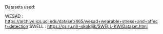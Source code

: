 
Datasets used:

WESAD : https://archive.ics.uci.edu/dataset/465/wesad+wearable+stress+and+affect+detection
SWELL : https://cs.ru.nl/~skoldijk/SWELL-KW/Dataset.html
